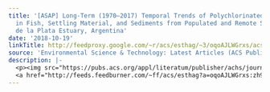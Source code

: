 ```yaml
---
title: '[ASAP] Long-Term (1970–2017) Temporal Trends of Polychlorinated Biphenyls
  in Fish, Settling Material, and Sediments from Populated and Remote Sites in Río
  de la Plata Estuary, Argentina'
date: '2018-10-19'
linkTitle: http://feedproxy.google.com/~r/acs/esthag/~3/oqoAJLWGrxs/acs.est.8b04403
source: 'Environmental Science & Technology: Latest Articles (ACS Publications)'
description: |-
  <p><img src="https://pubs.acs.org/appl/literatum/publisher/achs/journals/content/esthag/0/esthag.ahead-of-print/acs.est.8b04403/20181018/images/medium/es-2018-044035_0005.gif" alt="TOC Graphic"/></p><div><cite>Environmental Science & Technology</cite></div><div>DOI: 10.1021/acs.est.8b04403</div><div class="feedflare">
  <a href="http://feeds.feedburner.com/~ff/acs/esthag?a=oqoAJLWGrxs:zh9pdkO9bKg:yIl2AUoC8zA"><img src="http://feeds.feedburner.com/~ff/acs/esthag?d=yIl2AUoC8zA" border="0"></img></a>
---
```

